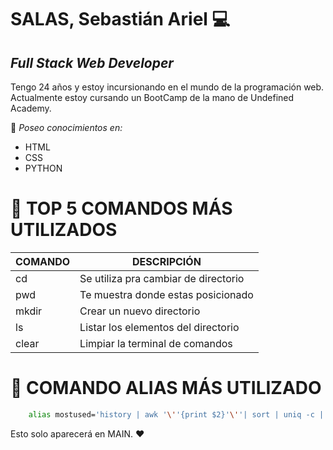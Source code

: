 # SALAS, Sebastián Ariel 💻
## *_Full Stack Web Developer_*

Tengo 24 años y estoy incursionando en el mundo de la programación web. Actualmente estoy cursando un BootCamp de la mano de Undefined Academy.

🧠 *Poseo conocimientos en:*
*  HTML
* CSS
* PYTHON

# 📖 TOP 5 COMANDOS MÁS UTILIZADOS
| COMANDO | DESCRIPCIÓN                          |
| ------- | ------------------------------------ |
| cd      | Se utiliza pra cambiar de directorio |
| pwd     | Te muestra donde estas posicionado   |
| mkdir   | Crear un nuevo directorio            |
| ls      | Listar los elementos del directorio  |
| clear   | Limpiar la terminal de comandos      |

# 📌 COMANDO ALIAS MÁS UTILIZADO
``` bash
    alias mostused='history | awk '\''{print $2}'\''| sort | uniq -c | sort -nr | head -n 10'
```
Esto solo aparecerá en MAIN. ❤️
